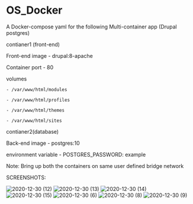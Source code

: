# OS_Docker

A Docker-compose yaml for the following Multi-container app (Drupal postgres)

contianer1 (front-end)

Front-end image - drupal:8-apache

Container port - 80

volumes 

    - /var/www/html/modules
    
    - /var/www/html/profiles
    
    - /var/www/html/themes
    
    - /var/www/html/sites
    
contianer2(database)

Back-end image - postgres:10

environment variable - POSTGRES_PASSWORD: example

Note: Bring up both the containers on same user defined bridge network

SCREENSHOTS:

![2020-12-30 (12)](https://user-images.githubusercontent.com/76741091/103317515-67403680-4a51-11eb-903a-9acb26969430.png)
![2020-12-30 (13)](https://user-images.githubusercontent.com/76741091/103317517-6909fa00-4a51-11eb-81a1-56563da29602.png)
![2020-12-30 (14)](https://user-images.githubusercontent.com/76741091/103317519-6a3b2700-4a51-11eb-8ac0-e3fb917d2bf6.png)
![2020-12-30 (15)](https://user-images.githubusercontent.com/76741091/103317520-6a3b2700-4a51-11eb-9358-d657f3041da3.png)
![2020-12-30 (6)](https://user-images.githubusercontent.com/76741091/103317521-6ad3bd80-4a51-11eb-9eaf-ac368faed103.png)
![2020-12-30 (8)](https://user-images.githubusercontent.com/76741091/103317523-6b6c5400-4a51-11eb-9664-5d53b969ffda.png)
![2020-12-30 (9)](https://user-images.githubusercontent.com/76741091/103317524-6b6c5400-4a51-11eb-82f0-223379b0ce32.png)
